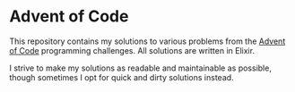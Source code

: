 # Advent of Code

This repository contains my solutions to various problems from the [Advent of Code](https://adventofcode.com/) programming challenges. All solutions are written in Elixir.

I strive to make my solutions as readable and maintainable as possible, though sometimes I opt for quick and dirty solutions instead.
